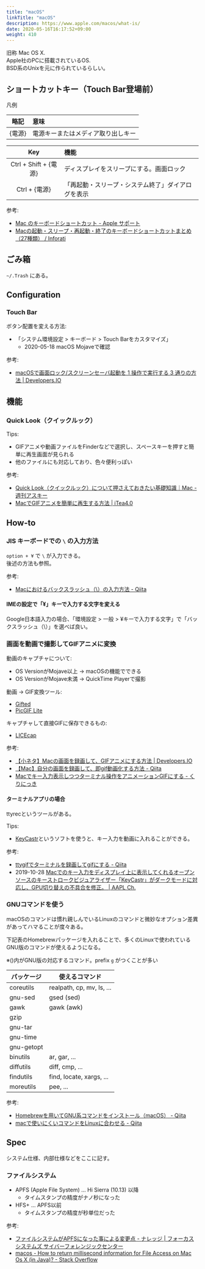 ```yaml
---
title: "macOS"
linkTitle: "macOS"
description: https://www.apple.com/macos/what-is/
date: 2020-05-16T16:17:52+09:00
weight: 410
---
```


旧称 Mac OS X.  
Apple社のPCに搭載されているOS.  
BSD系のUnixを元に作られているらしい。

## ショートカットキー（Touch Bar登場前）

凡例

| 略記 | 意味 |
|:------:|:-------|
| {電源} | 電源キーまたはメディア取り出しキー |

| Key | 機能 |
|:-----:|:-------|
| Ctrl + Shift + {電源} | ディスプレイをスリープにする。画面ロック |
| Ctrl + {電源} | 「再起動・スリープ・システム終了」ダイアログを表示 |

参考:
- [Mac のキーボードショートカット - Apple サポート](https://support.apple.com/ja-jp/HT201236 "Mac のキーボードショートカット - Apple サポート")
- [Macの起動・スリープ・再起動・終了のキーボードショートカットまとめ（27種類） / Inforati](http://inforati.jp/apple/mac-tips-techniques/system-hints/how-to-start-up-reboot-shutdown-sleep-logout-with-mac-keyboard-shortcut.html "Macの起動・スリープ・再起動・終了のキーボードショートカットまとめ（27種類） / Inforati")

## ごみ箱

`~/.Trash` にある。

## Configuration
### Touch Bar

ボタン配置を変える方法:

- 「システム環境設定 > キーボード > Touch Barをカスタマイズ」
  - 2020-05-18 macOS Mojaveで確認

参考:

- [macOSで画面ロック/スクリーンセーバ起動を 1 操作で実行する 3 通りの方法 | Developers.IO](https://dev.classmethod.jp/articles/macos-screen-lock-by-touch-bar/)

## 機能
### Quick Look（クイックルック）

Tips:

- GIFアニメや動画ファイルをFinderなどで選択し、スペースキーを押すと簡単に再生画面が見られる
- 他のファイルにも対応しており、色々便利っぽい

参考:

- [Quick Look（クイックルック）について押さえておきたい基礎知識｜Mac - 週刊アスキー](https://weekly.ascii.jp/elem/000/002/615/2615764/)
- [MacでGIFアニメを簡単に再生する方法 | iTea4.0](http://itea40.jp/technic/mac-tips-summary/how-to-play-gif-animation-easily-with-mac/)

## How-to
### JIS キーボードでの `\` の入力方法

`option + ¥` で `\` が入力できる。  
後述の方法も参照。

参考:

- [Macにおけるバックスラッシュ（\）の入力方法 - Qiita](http://qiita.com/miyohide/items/6cb8967282d4b2db0f61 "Macにおけるバックスラッシュ（\）の入力方法 - Qiita")

#### IMEの設定で「¥」キーで入力する文字を変える

Google日本語入力の場合、「環境設定 > 一般 > ¥キーで入力する文字」で「バックスラッシュ（\）」を選べば良い。

### 画面を動画で撮影してGIFアニメに変換

動画のキャプチャについて:

- OS VersionがMojave以上 -> macOSの機能でできる
- OS VersionがMojave未満 -> QuickTime Playerで撮影

動画 -> GIF変換ツール:

- [Gifted](https://apps.apple.com/jp/app/gifted/id771955779?mt=12)
- [PicGIF Lite](https://apps.apple.com/jp/app/picgif-lite/id844918735?mt=12)

キャプチャして直接GIFに保存できるもの:

- [LICEcap](https://apps.apple.com/jp/app/picgif-lite/id844918735?mt=12)

参考:

- [【小ネタ】Macの画面を録画して、GIFアニメにする方法 | Developers.IO](https://dev.classmethod.jp/articles/mac-screen-gif-anime/)
- [【Mac】自分の画面を録画して、即gif動画化する方法 - Qiita](https://qiita.com/YosukeItabashi/items/5722395218e6e592fd39)
- [Macでキー入力表示しつつターミナル操作をアニメーションGIFにする - くりにっき](https://sue445.hatenablog.com/entry/2014/08/13/121512)

#### ターミナルアプリの場合

ttyrecというツールがある。

Tips:

- [KeyCastr](https://download.cnet.com/KeyCastr/3000-2075_4-125977.html)というソフトを使うと、キー入力を動画に入れることができる。

参考:

- [ttygifでターミナルを録画してgifにする - Qiita](https://qiita.com/okamos/items/33f46de83485d744fd4b)
- 2019-10-28 [Macでのキー入力をディスプレイ上に表示してくれるオープンソースのキーストロークビジュアライザー「KeyCastr」がダークモードに対応し、GPU切り替えの不具合を修正。 | AAPL Ch.](https://applech2.com/archives/20191028-keycastr-for-mac-support-dark-mode-and-fix-gpu-bug.html)

### GNUコマンドを使う

macOSのコマンドは慣れ親しんでいるLinuxのコマンドと微妙なオプション差異があってハマることが度々ある。

下記表のHomebrewパッケージを入れることで、多くのLinuxで使われているGNU版のコマンドが使えるようになる。

※()内がGNU版の対応するコマンド。prefix `g` がつくことが多い

 パッケージ | 使えるコマンド
----------|--------------
 coreutils | realpath, cp, mv, ls, ...
 gnu-sed | gsed (sed)
 gawk | gawk (awk)
 gzip |
 gnu-tar |
 gnu-time |
 gnu-getopt |
 binutils | ar, gar, ...
 diffutils | diff, cmp, ...
 findutils | find, locate, xargs, ...
 moreutils | pee, ...

参考:

- [Homebrewを用いてGNU系コマンドをインストール（macOS） - Qiita](https://qiita.com/kkdd/items/e9c8b46a89dea7862661)
- [macで使いにくいコマンドをLinuxに合わせる - Qiita](https://qiita.com/toyama0919/items/661437d86a95b02484a2)

## Spec

システム仕様、内部仕様などをここに記す。

### ファイルシステム

- APFS (Apple File System) ... Hi Sierra (10.13) 以降
  - タイムスタンプの精度がナノ秒になった
- HFS+ ... APFS以前
  - タイムスタンプの精度が秒単位だった

参考:

- [ファイルシステムがAPFSになった事による変更点 - ナレッジ | フォーカスシステムズ サイバーフォレンジックセンター](https://cyberforensic.focus-s.com/knowledge/articles_detail/356/)
- [macos - How to return millisecond information for File Access on Mac Os X (in Java)? - Stack Overflow](https://stackoverflow.com/questions/18403588/how-to-return-millisecond-information-for-file-access-on-mac-os-x-in-java)
